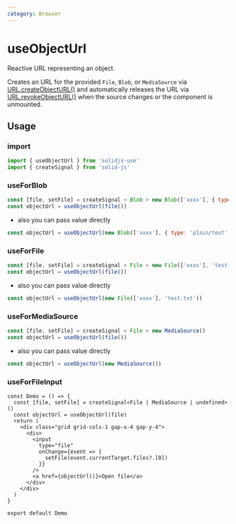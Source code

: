 ```yaml
---
category: Browser
---
```


# useObjectUrl

Reactive URL representing an object.

Creates an URL for the provided `File`, `Blob`, or `MediaSource` via [URL.createObjectURL()](https://developer.mozilla.org/en-US/docs/Web/API/URL/createObjectURL) and automatically releases the URL via [URL.revokeObjectURL()](https://developer.mozilla.org/en-US/docs/Web/API/URL/revokeObjectURL) when the source changes or the component is unmounted.

## Usage

### import

```js
import { useObjectUrl } from 'solidjs-use'
import { createSignal } from 'solid-js'
```

### useForBlob

```js
const [file, setFile] = createSignal < Blob > new Blob(['xxxx'], { type: 'plain/text' })
const objectUrl = useObjectUrl(file())
```

- also you can pass value directly

```js
const objectUrl = useObjectUrl(new Blob(['xxxx'], { type: 'plain/text' }))
```

### useForFile

```js
const [file, setFile] = createSignal < File > new File(['xxxx'], 'test.txt')
const objectUrl = useObjectUrl(file())
```

- also you can pass value directly

```js
const objectUrl = useObjectUrl(new File(['xxxx'], 'test.txt'))
```

### useForMediaSource

```js
const [file, setFile] = createSignal < File > new MediaSource()
const objectUrl = useObjectUrl(file())
```

- also you can pass value directly

```js
const objectUrl = useObjectUrl(new MediaSource())
```

### useForFileInput

```tsx
const Demo = () => {
  const [file, setFile] = createSignal<File | MediaSource | undefined>()
  const objectUrl = useObjectUrl(file)
  return (
    <div class="grid grid-cols-1 gap-x-4 gap-y-4">
      <div>
        <input
          type="file"
          onChange={event => {
            setFile(event.currentTarget.files?.[0])
          }}
        />
        <a href={objectUrl()}>Open file</a>
      </div>
    </div>
  )
}

export default Demo
```

